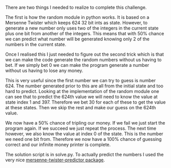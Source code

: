 There are two things I needed to realize to complete this challenge.

The first is how the random module in python works. It is based on a Mersenne Twister which keeps 624 32 bit ints as state. However, to generate a new number only uses two of the integers in the current state plus one bit from another of the integers. This means that with 50% chance we can predict what number will be generated knowing only 2 of the numbers in the current state.

Once I realised this I just needed to figure out the second trick which is that we can make the code generate the random numbers without us having to bet. If we simply bet 0 we can make the program generate a number without us having to lose any money.

This is very useful since the first number we can try to guess is number 624. The number generated prior to this are all from the initial state and too hard to predict. Looking at the implementation of the random module one can see that to predict the 624th value we will need to know the value at state index 1 and 397. Therefore we bet 30 for each of these to get the value at these states. Then we skip the rest and make our guess on the 624th value.

We now have a 50% chance of tripling our money. If we fail we just start the program again. If we succeed we just repeat the process. The next time however, we also know the value at index 0 of the state. This is the number we need one bit from. Therefore we now have a 100% chance of guessing correct and our infinite money printer is complete.

The solution script is in solve.py. To actually predict the numbers I used the very nice [mersenne-twister-predictor package](https://github.com/kmyk/mersenne-twister-predictor/tree/master).
